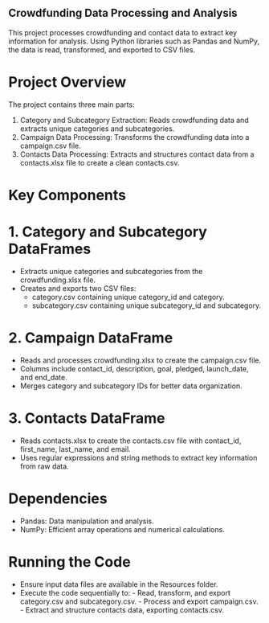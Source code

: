 ## Crowdfunding Data Processing and Analysis
This project processes crowdfunding and contact data to extract key information for analysis. Using Python libraries such as Pandas and NumPy, the data is read, transformed, and exported to CSV files.

# Project Overview
The project contains three main parts:
1. Category and Subcategory Extraction: Reads crowdfunding data and extracts unique categories and subcategories.
2. Campaign Data Processing: Transforms the crowdfunding data into a campaign.csv file.
3. Contacts Data Processing: Extracts and structures contact data from a contacts.xlsx file to create a clean contacts.csv.

# Key Components
# 1. Category and Subcategory DataFrames
- Extracts unique categories and subcategories from the crowdfunding.xlsx file.
- Creates and exports two CSV files:
     - category.csv containing unique category_id and category.
     - subcategory.csv containing unique subcategory_id and subcategory.

# 2. Campaign DataFrame
- Reads and processes crowdfunding.xlsx to create the campaign.csv file.
- Columns include contact_id, description, goal, pledged, launch_date, and end_date.
- Merges category and subcategory IDs for better data organization.

# 3. Contacts DataFrame
- Reads contacts.xlsx to create the contacts.csv file with contact_id, first_name, last_name, and email.
- Uses regular expressions and string methods to extract key information from raw data.

# Dependencies
- Pandas: Data manipulation and analysis.
- NumPy: Efficient array operations and numerical calculations.

# Running the Code
- Ensure input data files are available in the Resources folder.
- Execute the code sequentially to:
      - Read, transform, and export category.csv and subcategory.csv.
      - Process and export campaign.csv.
      - Extract and structure contacts data, exporting contacts.csv.
